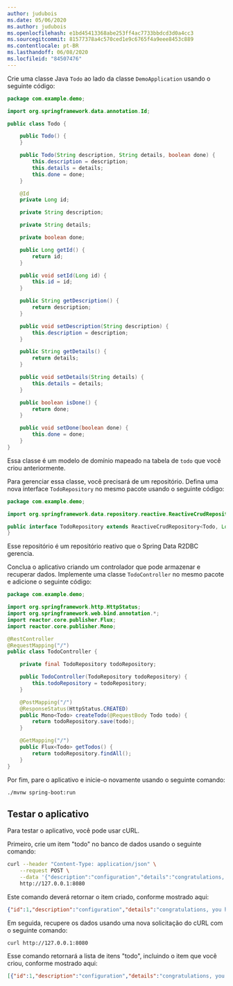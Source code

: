 ```yaml
---
author: judubois
ms.date: 05/06/2020
ms.author: judubois
ms.openlocfilehash: e1bd45413368abe253ff4ac7733bbdcd3d0a4cc3
ms.sourcegitcommit: 81577378a4c570ced1e9c6765f4a9eee8453c889
ms.contentlocale: pt-BR
ms.lasthandoff: 06/08/2020
ms.locfileid: "84507476"
---
```

Crie uma classe Java `Todo` ao lado da classe `DemoApplication` usando o seguinte código:

```java
package com.example.demo;

import org.springframework.data.annotation.Id;

public class Todo {

    public Todo() {
    }

    public Todo(String description, String details, boolean done) {
        this.description = description;
        this.details = details;
        this.done = done;
    }

    @Id
    private Long id;

    private String description;

    private String details;

    private boolean done;

    public Long getId() {
        return id;
    }

    public void setId(Long id) {
        this.id = id;
    }

    public String getDescription() {
        return description;
    }

    public void setDescription(String description) {
        this.description = description;
    }

    public String getDetails() {
        return details;
    }

    public void setDetails(String details) {
        this.details = details;
    }

    public boolean isDone() {
        return done;
    }

    public void setDone(boolean done) {
        this.done = done;
    }
}
```

Essa classe é um modelo de domínio mapeado na tabela de `todo` que você criou anteriormente.

Para gerenciar essa classe, você precisará de um repositório. Defina uma nova interface `TodoRepository` no mesmo pacote usando o seguinte código:

```java
package com.example.demo;

import org.springframework.data.repository.reactive.ReactiveCrudRepository;

public interface TodoRepository extends ReactiveCrudRepository<Todo, Long> {
}
```

Esse repositório é um repositório reativo que o Spring Data R2DBC gerencia.

Conclua o aplicativo criando um controlador que pode armazenar e recuperar dados. Implemente uma classe `TodoController` no mesmo pacote e adicione o seguinte código:

```java
package com.example.demo;

import org.springframework.http.HttpStatus;
import org.springframework.web.bind.annotation.*;
import reactor.core.publisher.Flux;
import reactor.core.publisher.Mono;

@RestController
@RequestMapping("/")
public class TodoController {

    private final TodoRepository todoRepository;

    public TodoController(TodoRepository todoRepository) {
        this.todoRepository = todoRepository;
    }

    @PostMapping("/")
    @ResponseStatus(HttpStatus.CREATED)
    public Mono<Todo> createTodo(@RequestBody Todo todo) {
        return todoRepository.save(todo);
    }

    @GetMapping("/")
    public Flux<Todo> getTodos() {
        return todoRepository.findAll();
    }
}
```

Por fim, pare o aplicativo e inicie-o novamente usando o seguinte comando:

```bash
./mvnw spring-boot:run
```

## <a name="test-the-application"></a>Testar o aplicativo

Para testar o aplicativo, você pode usar cURL.

Primeiro, crie um item "todo" no banco de dados usando o seguinte comando:

```bash
curl --header "Content-Type: application/json" \
    --request POST \
    --data '{"description":"configuration","details":"congratulations, you have set up R2DBC correctly!","done": "true"}' \
    http://127.0.0.1:8080
```

Este comando deverá retornar o item criado, conforme mostrado aqui:

```json
{"id":1,"description":"configuration","details":"congratulations, you have set up R2DBC correctly!","done":true}
```

Em seguida, recupere os dados usando uma nova solicitação do cURL com o seguinte comando:

```bash
curl http://127.0.0.1:8080
```

Esse comando retornará a lista de itens "todo", incluindo o item que você criou, conforme mostrado aqui:

```json
[{"id":1,"description":"configuration","details":"congratulations, you have set up R2DBC correctly!","done":true}]
```
